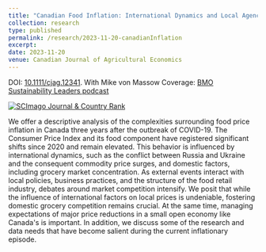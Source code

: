```yaml
---
title: "Canadian Food Inflation: International Dynamics and Local Agency"
collection: research
type: published
permalink: /research/2023-11-20-canadianInflation
excerpt:
date: 2023-11-20
venue: Canadian Journal of Agricultural Economics
---
```


DOI: [10.1111/cjag.12341](https://doi.org/10.1111/cjag.12341). With Mike von Massow
Coverage: [BMO Sustainability Leaders podcast](https://sustainabilityleaders.bmo.com/en/news-insights/sustainability-leaders/research-strategy/canada-inflation-moving-in-the-right-direction/)

<a href="https://www.scimagojr.com/journalsearch.php?q=65131&amp;tip=sid&amp;exact=no" title="SCImago Journal &amp; Country Rank"><img border="0" src="https://www.scimagojr.com/journal_img.php?id=65131" alt="SCImago Journal &amp; Country Rank"  /></a>

We offer a descriptive analysis of the complexities surrounding food price inflation in Canada three years after the outbreak of COVID-19. The Consumer Price Index and its food component have registered significant shifts since 2020 and remain elevated. This behavior is influenced by international dynamics, such as the conflict between Russia and Ukraine and the consequent commodity price surges, and domestic factors, including grocery market concentration. As external events interact with local policies, business practices, and the structure of the food retail industry, debates around market competition intensify. We posit that while the influence of international factors on local prices is undeniable, fostering domestic grocery competition remains crucial. At the same time, managing expectations of major price reductions in a small open economy like Canada's is important. In addition, we discuss some of the research and data needs that have become salient during the current inflationary episode.

